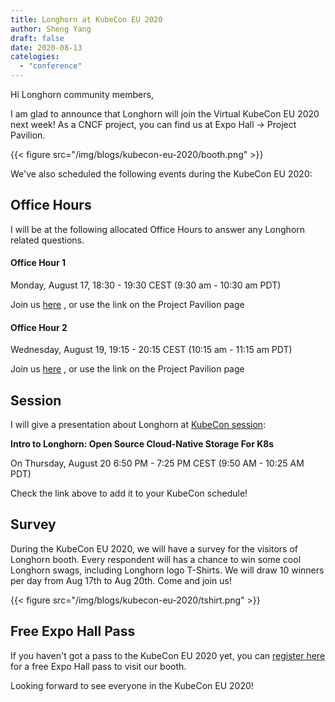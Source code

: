 ```yaml
---
title: Longhorn at KubeCon EU 2020
author: Sheng Yang
draft: false
date: 2020-08-13
catelogies:
  - "conference"
---
```


Hi Longhorn community members,

I am glad to announce that Longhorn will join the Virtual KubeCon EU 2020 next week! As a CNCF project, you can find us at Expo Hall -> Project Pavilion.

{{< figure src="/img/blogs/kubecon-eu-2020/booth.png" >}}

We've also scheduled the following events during the KubeCon EU 2020:

## Office Hours

I will be at the following allocated Office Hours to answer any Longhorn related questions.

#### Office Hour 1

Monday, August 17, 18:30 - 19:30 CEST (9:30 am - 10:30 am PDT)

Join us [here](https://zoom.us/j/91610538511) , or use the link on the Project Pavilion page

#### Office Hour 2
Wednesday, August 19, 19:15 - 20:15 CEST (10:15 am - 11:15 am PDT)

Join us [here](https://zoom.us/j/96792052214) , or use the link on the Project Pavilion page

## Session

I will give a presentation about Longhorn at [KubeCon session](https://kccnceu20.sched.com/event/554096cfd06db97627ee6490fdbf5b3c):

**Intro to Longhorn: Open Source Cloud-Native Storage For K8s**

On Thursday, August 20 6:50 PM - 7:25 PM CEST (9:50 AM - 10:25 AM PDT)

Check the link above to add it to your KubeCon schedule!

## Survey

During the KubeCon EU 2020, we will have a survey for the visitors of Longhorn booth. Every respondent will has a chance to win some cool Longhorn swags, including Longhorn logo T-Shirts. We will draw 10 winners per day from Aug 17th to Aug 20th. Come and join us!

{{< figure src="/img/blogs/kubecon-eu-2020/tshirt.png" >}}

## Free Expo Hall Pass

If you haven't got a pass to the KubeCon EU 2020 yet, you can [register here](https://events.linuxfoundation.org/kubecon-cloudnativecon-europe/register/) for a free Expo Hall pass to visit our booth.

Looking forward to see everyone in the KubeCon EU 2020!
